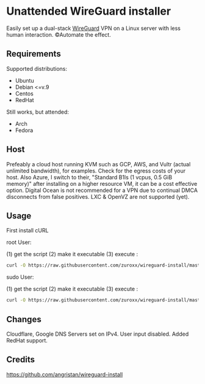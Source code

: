 # Unattended WireGuard installer

Easily set up a dual-stack [WireGuard](https://www.wireguard.com/) VPN on a Linux server with less human interaction. ©Automate the effect.

## Requirements

Supported distributions:

- Ubuntu
- Debian <=v.9
- Centos
- RedHat

Still works, but attended:

- Arch
- Fedora

## Host

Prefeably a cloud host running KVM such as GCP, AWS, and Vultr (actual unlimited bandwidth), for examples. Check for the egress costs of your host. Also Azure, I switch to their, "Standard B1ls (1 vcpus, 0.5 GiB memory)" after installing on a higher resource VM, it can be a cost effective option. Digital Ocean is not recommended for a VPN due to continual DMCA disconnects from false positives. LXC & OpenVZ are not supported (yet).

## Usage

First install cURL

root User:

(1) get the script (2) make it executable (3) execute :

```bash
curl -O https://raw.githubusercontent.com/zuroxx/wireguard-install/master/wireguard-install.sh && chmod +x wireguard-install.sh && ./wireguard-install.sh
```

sudo User:

(1) get the script (2) make it executable (3) execute :

```bash
curl -O https://raw.githubusercontent.com/zuroxx/wireguard-install/master/wireguard-install.sh && sudo chmod +x wireguard-install.sh && sudo ./wireguard-install.sh
```


## Changes
Cloudflare, Google DNS Servers set on IPv4. User input disabled. Added RedHat support.


## Credits

https://github.com/angristan/wireguard-install
